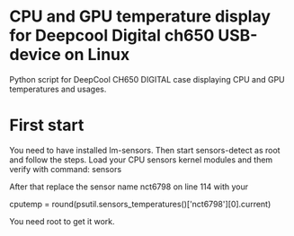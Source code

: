 # CPU and GPU temperature display for Deepcool Digital ch650 USB-device on Linux
Python script for DeepCool CH650 DIGITAL case displaying CPU and GPU temperatures and usages.

# First start
You need to have installed lm-sensors. Then start sensors-detect as root and follow the steps.
Load your CPU sensors kernel modules and them verify with command: sensors

After that replace the sensor name nct6798 on line 114 with your

cputemp = round(psutil.sensors_temperatures()['nct6798'][0].current)

You need root to get it work.

